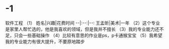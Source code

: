 # -1
软件工程
（1）
姓名|兴趣|花费时间
--|:--:|--:
王孟昕|美术|一年
（2）这个专业是家里人帮忙选的，他是我喜欢的领域，但是我并不擅长
（3）我的专业能力还不足，只会一些基础操作
（4）比较有意思的作业是ps，p卡通猴宝宝
（5）我希望我的专业能力有很大提升，不要原地踏步
